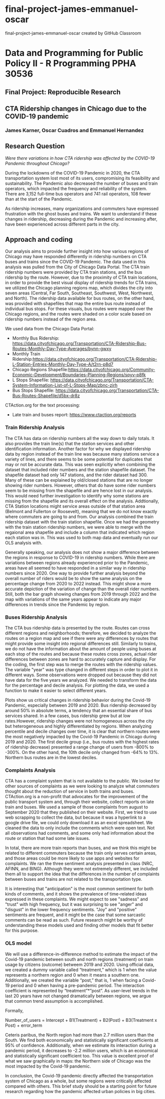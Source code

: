 # final-project-james-emmanuel-oscar
final-project-james-emmanuel-oscar created by GitHub Classroom

# Data and Programming for Public Policy II - R Programming PPHA 30536

## Final Project: Reproducible Research
## CTA Ridership changes in Chicago due to the COVID-19 pandemic

### James Karner, Oscar Cuadros and Emmanuel Hernandez

## Research Question

 *Were there variations in how CTA ridership was affected by the COVID-19 Pandemic throughout Chicago?*

During the lockdowns of the COVID-19 Pandemic in 2020, the CTA transportation system lost most of its users, compromising its feasibility and sustainability. The Pandemic also decreased the number of buses and train operators, which impacted the frequency and reliability of the system. There are 3,152 full-time bus operators and 741 rail operators, 108 fewer than at the start of the Pandemic. 

As ridership increases, many organizations and commuters have expressed frustration with the ghost buses and trains. We want to understand if these changes in ridership, decreasing during the Pandemic and increasing after, have been experienced across different parts in the city. 


## Approach and coding

Our analysis aims to provide further insight into how various regions of Chicago may have responded differently in ridership numbers on CTA buses and trains since the COVID-19 Pandemic. The data used in this analysis was pulled from the City of Chicago Data Portal. The CTA train ridership numbers were provided by CTA train stations, and the bus ridership by the route. However, due to the proximity of CTA train locations, in order to provide the best visual display of ridership trends for CTA trains, we utilized the Chicago planning regions map, which divides the city into seven areas (Central, Far South, Southeast, Southwest, West, Northwest, and North). The ridership data available for bus routes, on the other hand, was provided with shapefiles that map the entire bus route instead of individual bus stops. For these visuals, bus routes were mapped over the Chicago regions, and the routes were shaded on a color scale based on ridership numbers instead of the region area.

We used data from the Chicago Data Portal: 
  - Monthly Bus Ridership: https://data.cityofchicago.org/Transportation/CTA-Ridership-Bus-Routes-Monthly-Day-Type-Averages/bynn-gwxy
  - Monthly Train Ridership:https://data.cityofchicago.org/Transportation/CTA-Ridership-L-Station-Entries-Monthly-Day-Type-A/t2rn-p8d7 
  - Chicago Regions Shapefile:https://data.cityofchicago.org/Community-Economic-Development/Boundaries-Planning-Regions/spyv-p8fk
  - L Stops Shapefile: https://data.cityofchicago.org/Transportation/CTA-System-Information-List-of-L-Stops-Map/zbnc-zirh
  - Bus Stops Shapefile: https://data.cityofchicago.org/Transportation/CTA-Bus-Routes-Shapefile/d5bx-dr8z
  
CTAction.org for the text processing:
  - Late train and buses report: https://www.ctaction.org/reports

### Train Ridership Analysis

The CTA has data on ridership numbers all the way down to daily totals. It also provides the train line(s) that the station services and other identification information. Another factor for why we displayed ridership data by region instead of the train line was because many stations service a variety of lines, and there seems to be some potential for duplicates that may or not be accurate data. This was seen explicitly when combining the dataset that included rider numbers and the station shapefile dataset. The shapefile dataset had only 147 stations, and the rider dataset had 300. Many of these can be explained by old/closed stations that are no longer showing rider numbers. However, others that do have some rider numbers seem to be missing from the shapefile and are hence lost in our analysis. This would need  further investigation to identify why some stations are missing from the shapefile and its overall effect on the analysis. Addtionally, CTA Station locations might service areas outside of that station area (Belmont and Fullerton or Roosevelt), meaning that we do not know exactly where commuters are going to and from. Our analysis combined the train ridership dataset with the train station shapefile. Once we had the geometry with the train station ridership numbers, we were able to merge with the regaional area shapefile and include a column that indicated which region each station was in. This was used to both map data and eventually run our OLS analysis with.

Generally speaking, our analysis does not show a major difference between the regions in response to COVID-19 in ridership numbers. While there are variations between regions already experienced prior to the Pandemic, areas have all seemed to have responded in a similar way in ridership numbers since 2020. One way to provide further analysis beyond the overall number of riders would be to show the same analysis on the percentage change from 2020 to 2022 instead. This might show a more accurate depiction of the variation of change than the overall rider numbers. Still, both the bar graph showing changes from 2019 through 2022 and the map with variations of the same years appear to indicate any major differences in trends since the Pandemic by region. 


### Buses Ridership Analysis

The CTA bus ridership data is presented by the route. Routes can cross different regions and neighborhoods; therefore, we decided to analyze the routes on a region map and see if there were any differences by routes that might provide some insight into regional differences still. Similarly to trains, we do not have the information about the amount of people using buses at each stop of the routes and because these routes cross zones, actual rider differences between zones are hard to accurately capture and display. For the coding, the first step was to merge the routes with the ridership values. The variable "year" was type changed in different steps in order to plot it in different ways. Some observations were dropped out because they did not have data for the five years we analyzed. We needed to transform the data for the percentage and decile analysis. For plotting the data, we used a function to make it easier to select different years. 

Plots show us critical changes in ridership behavior during the Covid-19 Pandemic, especially between 2019 and 2020. Bus ridership decreased by around 50% in absolute terms, a tendency that an essential share of bus services shared. In a few cases, bus ridership grew but at low rates.However, ridership changes were not homogeneous across the city but heterogeneous and highly differentiated by regions. When analyzing percentile and decile changes over time, it is clear that northern routes were the most negatively impacted by the Covid-19 Pandemic in Chicago during 2019 and 2020. The first decile group (i.e., bus routes with the highest rates of ridership decrease) presented a range change of users from -800% to -300%. On the other hand, the 10th decile only changed from -64% to 13%. Northern bus routes are in the lowest deciles. 



### Complaints Analysis

CTA has a complaint system that is not available to the public. We looked for other sources of complaints as we were looking to analyze what commuters thought about the reduction of service in both trains and buses. CTAction.org is a non-profit that advocates for the improvement of the public transport system and, through their website, collect reports on late train and buses. We used a sample of those complaints from august to September 2020 that they published on their website. First, we tried to use web scrapping to collect the data, but because it was a hyperlink to a google drive file, we could only download it as an excel spreadsheet. We cleaned the data to only include the comments which were open text. Not all observations had comments, and some only had information about the route or station that had some late issues. 

In total, there are more train reports than buses, and we think this might be related to different commuters because the train only serves certain areas, and those areas could be more likely to use apps and websites for complaints. We ran the three sentiment analysis presented in class (NRC, AFINN, and BING). Although they were not extremely different, we included them all to support the idea that the differences in the number of complaints between buses and trains are not related to the transportation type. 

It is interesting that "anticipation" is the most common sentiment for both kinds of comments, and it shows the prevalence of time-related ideas expressed in these complaints. We might expect to see "sadness" and "trust" with high frequency, but it was surprising to see "anger" and "disgust" in the lower frequency sentiments. "Joy" and "positive" sentiments are frequent, and it might be the case that some sarcastic comments can be read as such. Future research might be worthy of understanding these models used and finding other models that fit better for this purpose. 
  
### OLS model

We will use a difference-in-difference method to estimate the impact of the Covid-19 pandemic between south and north regions (treatment) on train usage by citizens (outcome) betweem 2019 and 2020. Using official data, we created a dummy variable called “treatment,” which is 1 when the value represents a northern region and 0 when it means a southern one. Additionally, we created the variable “post,” that is, 1 when facing a Covid-19 period and 0 when having a pre-pandemic period. The interaction coefficient is represented by “treatment”*”post”.  As user-level trends in the last 20 years have not changed dramatically between regions, we argue that common trend assumption is accomplished. 

Formally,

Number_of_users = Intercept + B1(Treatment) + B2(Post) + B3(Treatment x Post) + error_term

Ceteris paribus, the North region had more than 2.7 million users than the South. We find both economically and statistically significant coefficients at 95% of confidence. Additionally, when we estimate its interaction during a pandemic period, it decreases to -2.2 million users, which is an economical and statistically significant coefficient too. This value is excellent proof of what we saw graphically in maps: the Northern side of Chicago was the most impacted by the Covid-19 pandemic. 

In conclusion, the Covid-19 pandemic directly affected the transportation system of Chicago as a whole, but some regions were critically affected compared with others. This brief study should be a starting point for future research regarding how the pandemic affected urban policies in big cities.






